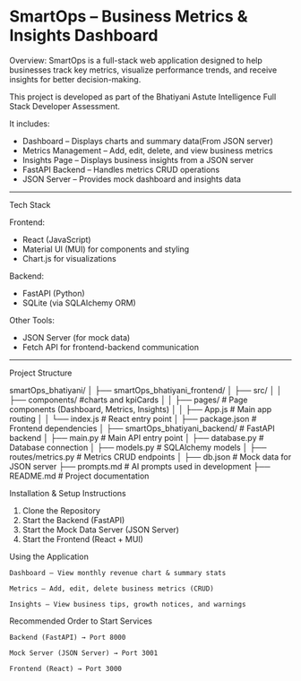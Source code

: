# SmartOps – Business Metrics & Insights Dashboard

Overview:
SmartOps is a full-stack web application designed to help businesses track key metrics, visualize performance trends, and receive insights for better decision-making.

This project is developed as part of the Bhatiyani Astute Intelligence Full Stack Developer Assessment.

It includes:

- Dashboard – Displays charts and summary data(From JSON server)
- Metrics Management – Add, edit, delete, and view business metrics
- Insights Page – Displays business insights from a JSON server
- FastAPI Backend – Handles metrics CRUD operations
- JSON Server – Provides mock dashboard and insights data

---

Tech Stack

Frontend:

- React (JavaScript)
- Material UI (MUI) for components and styling
- Chart.js for visualizations

Backend:

- FastAPI (Python)
- SQLite (via SQLAlchemy ORM)

Other Tools:

- JSON Server (for mock data)
- Fetch API for frontend-backend communication

---

Project Structure

smartOps_bhatiyani/
│
├── smartOps_bhatiyani_frontend/
│ ├── src/
│ │ ├── components/ #charts and kpiCards
│ │ ├── pages/ # Page components (Dashboard, Metrics, Insights)
│ │ ├── App.js # Main app routing
│ │ └── index.js # React entry point
│ ├── package.json # Frontend dependencies
│
├── smartOps_bhatiyani_backend/ # FastAPI backend
│ ├── main.py # Main API entry point
│ ├── database.py # Database connection
│ ├── models.py # SQLAlchemy models
│ ├── routes/metrics.py # Metrics CRUD endpoints
│
├── db.json # Mock data for JSON server
├── prompts.md # AI prompts used in development
├── README.md # Project documentation

Installation & Setup Instructions

1. Clone the Repository
2. Start the Backend (FastAPI)
3. Start the Mock Data Server (JSON Server)
4. Start the Frontend (React + MUI)

Using the Application

    Dashboard – View monthly revenue chart & summary stats

    Metrics – Add, edit, delete business metrics (CRUD)

    Insights – View business tips, growth notices, and warnings

Recommended Order to Start Services

    Backend (FastAPI) → Port 8000

    Mock Server (JSON Server) → Port 3001

    Frontend (React) → Port 3000
